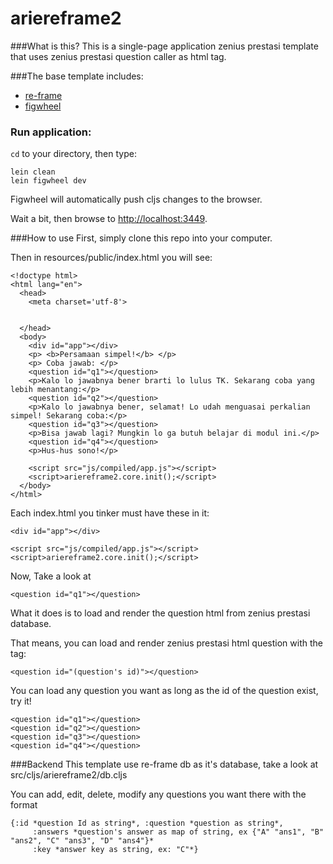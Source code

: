 
# ariereframe2

###What is this?
This is a single-page application zenius prestasi template that uses zenius prestasi question caller as html tag.

###The base template includes:
* [re-frame](https://github.com/Day8/re-frame)
* [figwheel](https://github.com/bhauman/lein-figwheel)

### Run application:
```cd``` to your directory,
then type:
```
lein clean
lein figwheel dev
```

Figwheel will automatically push cljs changes to the browser.

Wait a bit, then browse to [http://localhost:3449](http://localhost:3449).

###How to use
First, simply clone this repo into your computer.

Then in resources/public/index.html you will see:
```
<!doctype html>
<html lang="en">
  <head>
    <meta charset='utf-8'>
    
    
  </head>
  <body>
    <div id="app"></div>
    <p> <b>Persamaan simpel!</b> </p>
    <p> Coba jawab: </p>
    <question id="q1"></question>
    <p>Kalo lo jawabnya bener brarti lo lulus TK. Sekarang coba yang lebih menantang:</p>
	<question id="q2"></question>
	<p>Kalo lo jawabnya bener, selamat! Lo udah menguasai perkalian simpel! Sekarang coba:</p>
    <question id="q3"></question>
    <p>Bisa jawab lagi? Mungkin lo ga butuh belajar di modul ini.</p>
    <question id="q4"></question>
    <p>Hus-hus sono!</p>
    
    <script src="js/compiled/app.js"></script>
    <script>ariereframe2.core.init();</script>
  </body>
</html>
```
Each index.html you tinker must have these in it:
```
<div id="app"></div>

<script src="js/compiled/app.js"></script>
<script>ariereframe2.core.init();</script>
```

Now, Take a look at 
```
<question id="q1"></question>
```

What it does is to load and render the question html from zenius prestasi database.

That means, you can load and render zenius prestasi html question with the <question> tag:
```
<question id="(question's id)"></question>
```

You can load any question you want as long as the id of the question exist, try it!

```
<question id="q1"></question>
<question id="q2"></question>
<question id="q3"></question>
<question id="q4"></question>
```
###Backend
This template use re-frame db as it's database, take a look at src/cljs/ariereframe2/db.cljs

You can add, edit, delete, modify any questions you want there with the format 
```
{:id *question Id as string*, :question *question as string*, 
     :answers *question's answer as map of string, ex {"A" "ans1", "B" "ans2", "C" "ans3", "D" "ans4"}* 
     :key *answer key as string, ex: "C"*}
```

